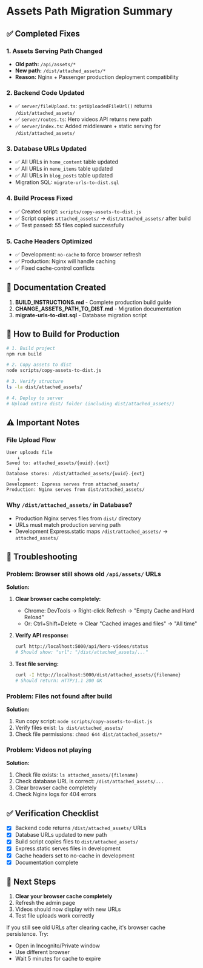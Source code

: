 # Assets Path Migration Summary

## ✅ Completed Fixes

### 1. **Assets Serving Path Changed**
   - **Old path:** `/api/assets/*`
   - **New path:** `/dist/attached_assets/*`
   - **Reason:** Nginx + Passenger production deployment compatibility

### 2. **Backend Code Updated**
   - ✅ `server/fileUpload.ts`: `getUploadedFileUrl()` returns `/dist/attached_assets/`
   - ✅ `server/routes.ts`: Hero videos API returns new path
   - ✅ `server/index.ts`: Added middleware + static serving for `/dist/attached_assets/`

### 3. **Database URLs Updated**
   - ✅ All URLs in `home_content` table updated
   - ✅ All URLs in `menu_items` table updated
   - ✅ All URLs in `blog_posts` table updated
   - Migration SQL: `migrate-urls-to-dist.sql`

### 4. **Build Process Fixed**
   - ✅ Created script: `scripts/copy-assets-to-dist.js`
   - ✅ Script copies `attached_assets/` → `dist/attached_assets/` after build
   - ✅ Test passed: 55 files copied successfully

### 5. **Cache Headers Optimized**
   - ✅ Development: `no-cache` to force browser refresh
   - ✅ Production: Nginx will handle caching
   - ✅ Fixed cache-control conflicts

## 📝 Documentation Created

1. **BUILD_INSTRUCTIONS.md** - Complete production build guide
2. **CHANGE_ASSETS_PATH_TO_DIST.md** - Migration documentation
3. **migrate-urls-to-dist.sql** - Database migration script

## 🔧 How to Build for Production

```bash
# 1. Build project
npm run build

# 2. Copy assets to dist
node scripts/copy-assets-to-dist.js

# 3. Verify structure
ls -la dist/attached_assets/

# 4. Deploy to server
# Upload entire dist/ folder (including dist/attached_assets/)
```

## ⚠️ Important Notes

### File Upload Flow
```
User uploads file
    ↓
Saved to: attached_assets/{uuid}.{ext}
    ↓
Database stores: /dist/attached_assets/{uuid}.{ext}
    ↓
Development: Express serves from attached_assets/
Production: Nginx serves from dist/attached_assets/
```

### Why `/dist/attached_assets/` in Database?
- Production Nginx serves files from `dist/` directory
- URLs must match production serving path
- Development Express.static maps `/dist/attached_assets/` → `attached_assets/`

## 🐛 Troubleshooting

### Problem: Browser still shows old `/api/assets/` URLs

**Solution:**
1. **Clear browser cache completely:**
   - Chrome: DevTools → Right-click Refresh → "Empty Cache and Hard Reload"
   - Or: Ctrl+Shift+Delete → Clear "Cached images and files" → "All time"

2. **Verify API response:**
   ```bash
   curl http://localhost:5000/api/hero-videos/status
   # Should show: "url": "/dist/attached_assets/..."
   ```

3. **Test file serving:**
   ```bash
   curl -I http://localhost:5000/dist/attached_assets/{filename}
   # Should return: HTTP/1.1 200 OK
   ```

### Problem: Files not found after build

**Solution:**
1. Run copy script: `node scripts/copy-assets-to-dist.js`
2. Verify files exist: `ls dist/attached_assets/`
3. Check file permissions: `chmod 644 dist/attached_assets/*`

### Problem: Videos not playing

**Solution:**
1. Check file exists: `ls attached_assets/{filename}`
2. Check database URL is correct: `/dist/attached_assets/...`
3. Clear browser cache completely
4. Check Nginx logs for 404 errors

## ✅ Verification Checklist

- [x] Backend code returns `/dist/attached_assets/` URLs
- [x] Database URLs updated to new path
- [x] Build script copies files to `dist/attached_assets/`
- [x] Express.static serves files in development
- [x] Cache headers set to no-cache in development
- [x] Documentation complete

## 🚀 Next Steps

1. **Clear your browser cache completely**
2. Refresh the admin page
3. Videos should now display with new URLs
4. Test file uploads work correctly

If you still see old URLs after clearing cache, it's browser cache persistence. Try:
- Open in Incognito/Private window
- Use different browser
- Wait 5 minutes for cache to expire
